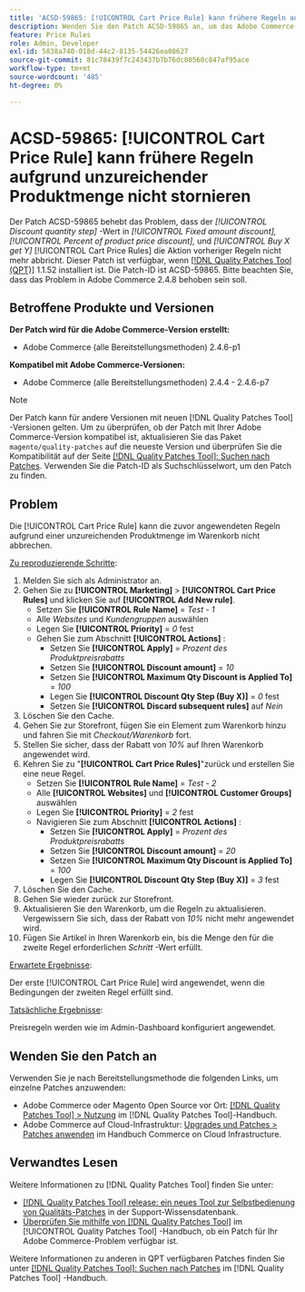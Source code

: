 ```yaml
---
title: 'ACSD-59865: [!UICONTROL Cart Price Rule] kann frühere Regeln aufgrund unzureichender Produktmenge nicht stornieren'
description: Wenden Sie den Patch ACSD-59865 an, um das Adobe Commerce-Problem zu beheben, bei dem der Wert *Mengenrabatt für Rabatt für feste Beträge*,* *Prozent des Rabatts für Produktpreise* und *Kauf X für Y* [!UICONTROL Cart Price Rules] die Aktion der vorherigen Regeln nicht mehr abbricht.
feature: Price Rules
role: Admin, Developer
exl-id: 5838a740-018d-44c2-8135-54426ea08627
source-git-commit: 81c78439f7c243437b7b76dc80560c847af95ace
workflow-type: tm+mt
source-wordcount: '485'
ht-degree: 0%

---
```


# ACSD-59865: [!UICONTROL Cart Price Rule] kann frühere Regeln aufgrund unzureichender Produktmenge nicht stornieren

Der Patch ACSD-59865 behebt das Problem, dass der *[!UICONTROL Discount quantity step]* -Wert in *[!UICONTROL Fixed amount discount],* *[!UICONTROL Percent of product price discount],* und *[!UICONTROL Buy X get Y]* [!UICONTROL Cart Price Rules] die Aktion vorheriger Regeln nicht mehr abbricht. Dieser Patch ist verfügbar, wenn [[!DNL Quality Patches Tool (QPT)]](https://experienceleague.adobe.com/en/docs/commerce-knowledge-base/kb/announcements/commerce-announcements/magento-quality-patches-released-new-tool-to-self-serve-quality-patches) 1.1.52 installiert ist. Die Patch-ID ist ACSD-59865. Bitte beachten Sie, dass das Problem in Adobe Commerce 2.4.8 behoben sein soll.

## Betroffene Produkte und Versionen

**Der Patch wird für die Adobe Commerce-Version erstellt:**

* Adobe Commerce (alle Bereitstellungsmethoden) 2.4.6-p1

**Kompatibel mit Adobe Commerce-Versionen:**

* Adobe Commerce (alle Bereitstellungsmethoden) 2.4.4 - 2.4.6-p7

>[!NOTE]
>
>Der Patch kann für andere Versionen mit neuen [!DNL Quality Patches Tool] -Versionen gelten. Um zu überprüfen, ob der Patch mit Ihrer Adobe Commerce-Version kompatibel ist, aktualisieren Sie das Paket `magento/quality-patches` auf die neueste Version und überprüfen Sie die Kompatibilität auf der Seite [[!DNL Quality Patches Tool]: Suchen nach Patches](https://experienceleague.adobe.com/tools/commerce-quality-patches/index.html). Verwenden Sie die Patch-ID als Suchschlüsselwort, um den Patch zu finden.

## Problem

Die [!UICONTROL Cart Price Rule] kann die zuvor angewendeten Regeln aufgrund einer unzureichenden Produktmenge im Warenkorb nicht abbrechen.

<u>Zu reproduzierende Schritte</u>:

1. Melden Sie sich als Administrator an.
1. Gehen Sie zu **[!UICONTROL Marketing]** > **[!UICONTROL Cart Price Rules]** und klicken Sie auf **[!UICONTROL Add New rule]**.
   * Setzen Sie **[!UICONTROL Rule Name]** = *Test - 1*
   * Alle *Websites* und *Kundengruppen* auswählen
   * Legen Sie **[!UICONTROL Priority]** = *0* fest
   * Gehen Sie zum Abschnitt **[!UICONTROL Actions]** :
      * Setzen Sie **[!UICONTROL Apply]** = *Prozent des Produktpreisrabatts*
      * Setzen Sie **[!UICONTROL Discount amount]** = *10*
      * Setzen Sie **[!UICONTROL Maximum Qty Discount is Applied To]** = *100*
      * Legen Sie **[!UICONTROL Discount Qty Step (Buy X)]** = *0* fest
      * Setzen Sie **[!UICONTROL Discard subsequent rules]** auf *Nein*
1. Löschen Sie den Cache.
1. Gehen Sie zur Storefront, fügen Sie ein Element zum Warenkorb hinzu und fahren Sie mit *Checkout/Warenkorb* fort.
1. Stellen Sie sicher, dass der Rabatt von *10%* auf Ihren Warenkorb angewendet wird.
1. Kehren Sie zu &quot;**[!UICONTROL Cart Price Rules]**&quot;zurück und erstellen Sie eine neue Regel.
   * Setzen Sie **[!UICONTROL Rule Name]** = *Test - 2*
   * Alle **[!UICONTROL Websites]** und **[!UICONTROL Customer Groups]** auswählen
   * Legen Sie **[!UICONTROL Priority]** = *2* fest
   * Navigieren Sie zum Abschnitt **[!UICONTROL Actions]** :
      * Setzen Sie **[!UICONTROL Apply]** = *Prozent des Produktpreisrabatts*
      * Setzen Sie **[!UICONTROL Discount amount]** = *20*
      * Setzen Sie **[!UICONTROL Maximum Qty Discount is Applied To]** = *100*
      * Legen Sie **[!UICONTROL Discount Qty Step (Buy X)]** = *3* fest
1. Löschen Sie den Cache.
1. Gehen Sie wieder zurück zur Storefront.
1. Aktualisieren Sie den Warenkorb, um die Regeln zu aktualisieren. Vergewissern Sie sich, dass der Rabatt von *10%* nicht mehr angewendet wird.
1. Fügen Sie Artikel in Ihren Warenkorb ein, bis die Menge den für die zweite Regel erforderlichen *Schritt* -Wert erfüllt.

<u>Erwartete Ergebnisse</u>:

Der erste [!UICONTROL Cart Price Rule] wird angewendet, wenn die Bedingungen der zweiten Regel erfüllt sind.

<u>Tatsächliche Ergebnisse</u>:

Preisregeln werden wie im Admin-Dashboard konfiguriert angewendet.

## Wenden Sie den Patch an

Verwenden Sie je nach Bereitstellungsmethode die folgenden Links, um einzelne Patches anzuwenden:

* Adobe Commerce oder Magento Open Source vor Ort: [[!DNL Quality Patches Tool] > Nutzung](/help/tools/quality-patches-tool/usage.md) im [!DNL Quality Patches Tool]-Handbuch.
* Adobe Commerce auf Cloud-Infrastruktur: [Upgrades und Patches > Patches anwenden](https://experienceleague.adobe.com/docs/commerce-cloud-service/user-guide/develop/upgrade/apply-patches.html) im Handbuch Commerce on Cloud Infrastructure.

## Verwandtes Lesen

Weitere Informationen zu [!DNL Quality Patches Tool] finden Sie unter:

* [[!DNL Quality Patches Tool] release: ein neues Tool zur Selbstbedienung von Qualitäts-Patches](https://experienceleague.adobe.com/en/docs/commerce-knowledge-base/kb/announcements/commerce-announcements/magento-quality-patches-released-new-tool-to-self-serve-quality-patches) in der Support-Wissensdatenbank.
* [Überprüfen Sie mithilfe von  [!DNL Quality Patches Tool]](/help/tools/quality-patches-tool/patches-available-in-qpt/check-patch-for-magento-issue-with-magento-quality-patches.md) im [!UICONTROL Quality Patches Tool] -Handbuch, ob ein Patch für Ihr Adobe Commerce-Problem verfügbar ist.

Weitere Informationen zu anderen in QPT verfügbaren Patches finden Sie unter [[!DNL Quality Patches Tool]: Suchen nach Patches](https://experienceleague.adobe.com/tools/commerce-quality-patches/index.html) im [!DNL Quality Patches Tool] -Handbuch.
